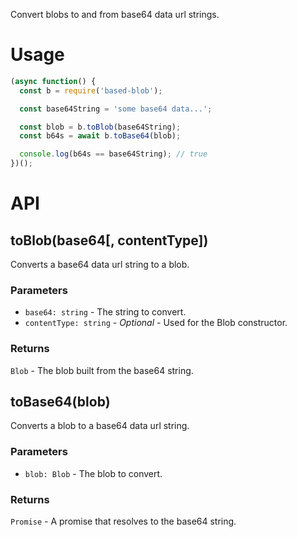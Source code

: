 Convert blobs to and from base64 data url strings.

# Usage

```js
(async function() {
  const b = require('based-blob');

  const base64String = 'some base64 data...';

  const blob = b.toBlob(base64String);
  const b64s = await b.toBase64(blob);

  console.log(b64s == base64String); // true
})();
```

# API

## toBlob(base64[, contentType])

Converts a base64 data url string to a blob.

### Parameters

- `base64: string` - The string to convert.
- `contentType: string` - *Optional* - Used for the Blob constructor.

### Returns

`Blob` - The blob built from the base64 string.

## toBase64(blob)

Converts a blob to a base64 data url string.

### Parameters

- `blob: Blob` - The blob to convert.

### Returns

`Promise` - A promise that resolves to the base64 string.